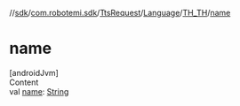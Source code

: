 //[sdk](../../../../../index.md)/[com.robotemi.sdk](../../../index.md)/[TtsRequest](../../index.md)/[Language](../index.md)/[TH_TH](index.md)/[name](name.md)



# name  
[androidJvm]  
Content  
val [name](name.md): [String](https://kotlinlang.org/api/latest/jvm/stdlib/kotlin/-string/index.html)  



